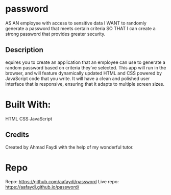 # password
AS AN employee with access to sensitive data
I WANT to randomly generate a password that meets certain criteria
SO THAT I can create a strong password that provides greater security.

## Description
equires you to create an application that an employee can use to generate a random password based on criteria they’ve selected. This app will run in the browser, and will feature dynamically updated HTML and CSS powered by JavaScript code that you write. It will have a clean and polished user interface that is responsive, ensuring that it adapts to multiple screen sizes. 

# Built With:
HTML
CSS
JavaScript


## Credits
Created by Ahmad Faydi with the help of my wonderful tutor.


# Repo 
Repo: https://github.com/aafaydi/password
Live repo: https://aafaydi.github.io/password/